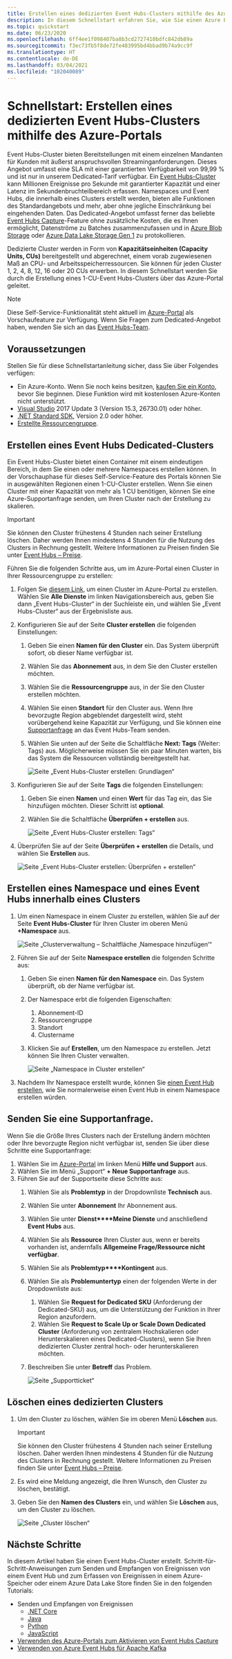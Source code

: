 ```yaml
---
title: Erstellen eines dedizierten Event Hubs-Clusters mithilfe des Azure-Portals
description: In diesem Schnellstart erfahren Sie, wie Sie einen Azure Event Hubs-Cluster im Azure-Portal erstellen.
ms.topic: quickstart
ms.date: 06/23/2020
ms.openlocfilehash: 6ff4ee1f098407ba8b3cd2727410bdfc842db89a
ms.sourcegitcommit: f3ec73fb5f8de72fe483995bd4bbad9b74a9cc9f
ms.translationtype: HT
ms.contentlocale: de-DE
ms.lasthandoff: 03/04/2021
ms.locfileid: "102040089"
---
```

# <a name="quickstart-create-a-dedicated-event-hubs-cluster-using-azure-portal"></a>Schnellstart: Erstellen eines dedizierten Event Hubs-Clusters mithilfe des Azure-Portals 
Event Hubs-Cluster bieten Bereitstellungen mit einem einzelnen Mandanten für Kunden mit äußerst anspruchsvollen Streaminganforderungen. Dieses Angebot umfasst eine SLA mit einer garantierten Verfügbarkeit von 99,99 % und ist nur in unserem Dedicated-Tarif verfügbar. Ein [Event Hubs-Cluster](event-hubs-dedicated-overview.md) kann Millionen Ereignisse pro Sekunde mit garantierter Kapazität und einer Latenz im Sekundenbruchteilbereich erfassen. Namespaces und Event Hubs, die innerhalb eines Clusters erstellt werden, bieten alle Funktionen des Standardangebots und mehr, aber ohne jegliche Einschränkung bei eingehenden Daten. Das Dedicated-Angebot umfasst ferner das beliebte [Event Hubs Capture](event-hubs-capture-overview.md)-Feature ohne zusätzliche Kosten, die es Ihnen ermöglicht, Datenströme zu Batches zusammenzufassen und in [Azure Blob Storage](../storage/blobs/storage-blobs-introduction.md) oder [Azure Data Lake Storage Gen 1](../data-lake-store/data-lake-store-overview.md) zu protokollieren.

Dedizierte Cluster werden in Form von **Kapazitätseinheiten (Capacity Units, CUs)** bereitgestellt und abgerechnet, einem vorab zugewiesenen Maß an CPU- und Arbeitsspeicherressourcen. Sie können für jeden Cluster 1, 2, 4, 8, 12, 16 oder 20 CUs erwerben. In diesem Schnellstart werden Sie durch die Erstellung eines 1-CU-Event Hubs-Clusters über das Azure-Portal geleitet.

> [!NOTE]
> Diese Self-Service-Funktionalität steht aktuell im [Azure-Portal](https://aka.ms/eventhubsclusterquickstart) als Vorschaufeature zur Verfügung. Wenn Sie Fragen zum Dedicated-Angebot haben, wenden Sie sich an das [Event Hubs-Team](mailto:askeventhubs@microsoft.com).


## <a name="prerequisites"></a>Voraussetzungen
Stellen Sie für diese Schnellstartanleitung sicher, dass Sie über Folgendes verfügen:

- Ein Azure-Konto. Wenn Sie noch keins besitzen, [kaufen Sie ein Konto](https://azure.microsoft.com/pricing/purchase-options/pay-as-you-go/), bevor Sie beginnen. Diese Funktion wird mit kostenlosen Azure-Konten nicht unterstützt. 
- [Visual Studio](https://visualstudio.microsoft.com/vs/) 2017 Update 3 (Version 15.3, 26730.01) oder höher.
- [.NET Standard SDK](https://dotnet.microsoft.com/download), Version 2.0 oder höher.
- [Erstellte Ressourcengruppe](../event-hubs/event-hubs-create.md#create-a-resource-group).

## <a name="create-an-event-hubs-dedicated-cluster"></a>Erstellen eines Event Hubs Dedicated-Clusters
Ein Event Hubs-Cluster bietet einen Container mit einem eindeutigen Bereich, in dem Sie einen oder mehrere Namespaces erstellen können. In der Vorschauphase für dieses Self-Service-Feature des Portals können Sie in ausgewählten Regionen einen 1-CU-Cluster erstellen. Wenn Sie einen Cluster mit einer Kapazität von mehr als 1 CU benötigen, können Sie eine Azure-Supportanfrage senden, um Ihren Cluster nach der Erstellung zu skalieren.

> [!IMPORTANT]
> Sie können den Cluster frühestens 4 Stunden nach seiner Erstellung löschen. Daher werden Ihnen mindestens 4 Stunden für die Nutzung des Clusters in Rechnung gestellt. Weitere Informationen zu Preisen finden Sie unter [Event Hubs – Preise](https://azure.microsoft.com/pricing/details/event-hubs/). 

Führen Sie die folgenden Schritte aus, um im Azure-Portal einen Cluster in Ihrer Ressourcengruppe zu erstellen:

1. Folgen Sie [diesem Link](https://aka.ms/eventhubsclusterquickstart), um einen Cluster im Azure-Portal zu erstellen. Wählen Sie **Alle Dienste** im linken Navigationsbereich aus, geben Sie dann „Event Hubs-Cluster“ in der Suchleiste ein, und wählen Sie „Event Hubs-Cluster“ aus der Ergebnisliste aus.
2. Konfigurieren Sie auf der Seite **Cluster erstellen** die folgenden Einstellungen:
    1. Geben Sie einen **Namen für den Cluster** ein. Das System überprüft sofort, ob dieser Name verfügbar ist.
    2. Wählen Sie das **Abonnement** aus, in dem Sie den Cluster erstellen möchten.
    3. Wählen Sie die **Ressourcengruppe** aus, in der Sie den Cluster erstellen möchten.
    4. Wählen Sie einen **Standort** für den Cluster aus. Wenn Ihre bevorzugte Region abgeblendet dargestellt wird, steht vorübergehend keine Kapazität zur Verfügung, und Sie können eine [Supportanfrage](#submit-a-support-request) an das Event Hubs-Team senden.
    5. Wählen Sie unten auf der Seite die Schaltfläche **Next: Tags** (Weiter: Tags) aus. Möglicherweise müssen Sie ein paar Minuten warten, bis das System die Ressourcen vollständig bereitgestellt hat.

        ![Seite „Event Hubs-Cluster erstellen: Grundlagen“](./media/event-hubs-dedicated-cluster-create-portal/create-event-hubs-clusters-basics-page.png)
3. Konfigurieren Sie auf der Seite **Tags** die folgenden Einstellungen:
    1. Geben Sie einen **Namen** und einen **Wert** für das Tag ein, das Sie hinzufügen möchten. Dieser Schritt ist **optional**.  
    2. Wählen Sie die Schaltfläche **Überprüfen + erstellen** aus.

        ![Seite „Event Hubs-Cluster erstellen: Tags“](./media/event-hubs-dedicated-cluster-create-portal/create-event-hubs-clusters-tags-page.png)
4. Überprüfen Sie auf der Seite **Überprüfen + erstellen** die Details, und wählen Sie **Erstellen** aus. 

    ![Seite „Event Hubs-Cluster erstellen: Überprüfen + erstellen“](./media/event-hubs-dedicated-cluster-create-portal/create-event-hubs-clusters-review-create-page.png)

## <a name="create-a-namespace-and-event-hub-within-a-cluster"></a>Erstellen eines Namespace und eines Event Hubs innerhalb eines Clusters

1. Um einen Namespace in einem Cluster zu erstellen, wählen Sie auf der Seite **Event Hubs-Cluster** für Ihren Cluster im oberen Menü **+Namespace** aus.

    ![Seite „Clusterverwaltung – Schaltfläche ‚Namespace hinzufügen‘“](./media/event-hubs-dedicated-cluster-create-portal/cluster-management-page-add-namespace-button.png)
2. Führen Sie auf der Seite **Namespace erstellen** die folgenden Schritte aus:
    1. Geben Sie einen **Namen für den Namespace** ein.  Das System überprüft, ob der Name verfügbar ist.
    2. Der Namespace erbt die folgenden Eigenschaften:
        1. Abonnement-ID
        2. Ressourcengruppe
        3. Standort
        4. Clustername
    3. Klicken Sie auf **Erstellen**, um den Namespace zu erstellen. Jetzt können Sie Ihren Cluster verwalten.  

        ![Seite „Namespace in Cluster erstellen“](./media/event-hubs-dedicated-cluster-create-portal/create-namespace-cluster-page.png)
3. Nachdem Ihr Namespace erstellt wurde, können Sie [einen Event Hub erstellen](event-hubs-create.md#create-an-event-hub), wie Sie normalerweise einen Event Hub in einem Namespace erstellen würden. 


## <a name="submit-a-support-request"></a>Senden Sie eine Supportanfrage.

Wenn Sie die Größe Ihres Clusters nach der Erstellung ändern möchten oder Ihre bevorzugte Region nicht verfügbar ist, senden Sie über diese Schritte eine Supportanfrage:

1. Wählen Sie im [Azure-Portal](https://portal.azure.com) im linken Menü **Hilfe und Support** aus.
2. Wählen Sie im Menü „Support“ **+ Neue Supportanfrage** aus.
3. Führen Sie auf der Supportseite diese Schritte aus:
    1. Wählen Sie als **Problemtyp** in der Dropdownliste **Technisch** aus.
    2. Wählen Sie unter **Abonnement** Ihr Abonnement aus.
    3. Wählen Sie unter **Dienst****Meine Dienste** und anschließend **Event Hubs** aus.
    4. Wählen Sie als **Ressource** Ihren Cluster aus, wenn er bereits vorhanden ist, andernfalls **Allgemeine Frage/Ressource nicht verfügbar**.
    5. Wählen Sie als **Problemtyp****Kontingent** aus.
    6. Wählen Sie als **Problemuntertyp** einen der folgenden Werte in der Dropdownliste aus:
        1. Wählen Sie **Request for Dedicated SKU** (Anforderung der Dedicated-SKU) aus, um die Unterstützung der Funktion in Ihrer Region anzufordern.
        2. Wählen Sie **Request to Scale Up or Scale Down Dedicated Cluster** (Anforderung von zentralem Hochskalieren oder Herunterskalieren eines Dedicated-Clusters), wenn Sie Ihren dedizierten Cluster zentral hoch- oder herunterskalieren möchten. 
    7. Beschreiben Sie unter **Betreff** das Problem.

        ![Seite „Supportticket“](./media/event-hubs-dedicated-cluster-create-portal/support-ticket.png)

 ## <a name="delete-a-dedicated-cluster"></a>Löschen eines dedizierten Clusters
 
1. Um den Cluster zu löschen, wählen Sie im oberen Menü **Löschen** aus. 

    > [!IMPORTANT]
    > Sie können den Cluster frühestens 4 Stunden nach seiner Erstellung löschen. Daher werden Ihnen mindestens 4 Stunden für die Nutzung des Clusters in Rechnung gestellt. Weitere Informationen zu Preisen finden Sie unter [Event Hubs – Preise](https://azure.microsoft.com/pricing/details/event-hubs/).     
1. Es wird eine Meldung angezeigt, die Ihren Wunsch, den Cluster zu löschen, bestätigt.
1. Geben Sie den **Namen des Clusters** ein, und wählen Sie **Löschen** aus, um den Cluster zu löschen.

    ![Seite „Cluster löschen“](./media/event-hubs-dedicated-cluster-create-portal/delete-cluster-page.png)


## <a name="next-steps"></a>Nächste Schritte
In diesem Artikel haben Sie einen Event Hubs-Cluster erstellt. Schritt-für-Schritt-Anweisungen zum Senden und Empfangen von Ereignissen von einem Event Hub und zum Erfassen von Ereignissen in einem Azure-Speicher oder einem Azure Data Lake Store finden Sie in den folgenden Tutorials:

- Senden und Empfangen von Ereignissen 
    - [.NET Core](event-hubs-dotnet-standard-getstarted-send.md)
    - [Java](event-hubs-java-get-started-send.md)
    - [Python](event-hubs-python-get-started-send.md)
    - [JavaScript](event-hubs-java-get-started-send.md)
- [Verwenden des Azure-Portals zum Aktivieren von Event Hubs Capture](event-hubs-capture-enable-through-portal.md)
- [Verwenden von Azure Event Hubs für Apache Kafka](event-hubs-for-kafka-ecosystem-overview.md)
